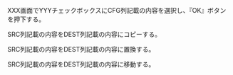 XXX画面でYYYチェックボックスにCFG列記載の内容を選択し、『OK』ボタンを押下する。

SRC列記載の内容をDEST列記載の内容にコピーする。

SRC列記載の内容をDEST列記載の内容に置換する。

SRC列記載の内容をDEST列記載の内容に移動する。
